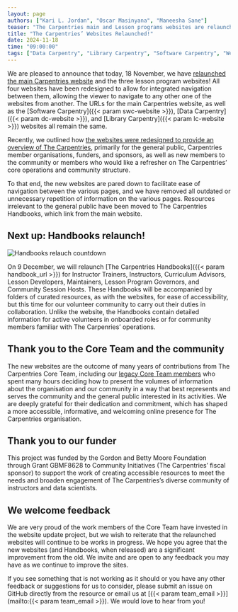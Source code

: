 ```yaml
---
layout: page
authors: ["Kari L. Jordan", "Oscar Masinyana", "Maneesha Sane"]
teaser: "The Carpentries main and Lesson programs websites are relaunched today!"
title: "The Carpentries’ Websites Relaunched!"
date: 2024-11-18
time: "09:00:00"
tags: ["Data Carpentry", "Library Carpentry", "Software Carpentry", "Website"]
---
```


We are pleased to announce that today, 18 November, we have [relaunched the main Carpentries website](https://carpentries.org/) and the three lesson program websites! All four websites have been redesigned to allow for integrated navigation between them, allowing the viewer to navigate to any other one of the websites from another. The URLs for the main Carpentries website, as well as the [Software Carpentry]({{< param swc-website >}}), [Data Carpentry]({{< param dc-website >}}), and [Library Carpentry]({{< param lc-website >}}) websites all remain the same. 

Recently, we outlined how [the websites were redesigned to provide an overview of The Carpentries](https://carpentries.org/blog/2024/10/upcoming-website-and-handbooks-launch/), primarily for the general public, Carpentries member organisations, funders, and sponsors, as well as new members to the community or members who would like a refresher on The Carpentries’ core operations and community structure.   

To that end, the new websites are pared down to facilitate ease of navigation between the various pages, and we have removed all outdated or unnecessary repetition of information on the various pages. Resources irrelevant to the general public have been moved to The Carpentries Handbooks, which link from the main website.     

## Next up: Handbooks relaunch!

![Handbooks relauch countdown](/blog/2024/11/img/Handbooks21days.png)

On 9 December, we will relaunch [The Carpentries Handbooks]({{< param handbook_url >}}) for Instructor Trainers, Instructors, Curriculum Advisors, Lesson Developers, Maintainers, Lesson Program Governors, and Community Session Hosts. These Handbooks will be accompanied by folders of curated resources, as with the websites, for ease of accessibility, but this time for our volunteer community to carry out their duties in collaboration. Unlike the website, the Handbooks contain detailed information for active volunteers in onboarded roles or for community members familiar with  The Carpenries’ operations. 

## Thank you to the Core Team and the community 
The new websites are the outcome of many years of contributions from The Carpentries Core Team, including our [legacy Core Team members](https://carpentries.org/blog/2024/01/with-gratitude-to-our-legacy-core-team-members/) who spent many hours deciding how to present the volumes of information about the organisation and our community in a way that best represents and serves the community and the general public interested in its activities. We are deeply grateful for their dedication and commitment, which has shaped a more accessible, informative, and welcoming online presence for The Carpentries organisation.
 
## Thank you to our funder
This project was funded by the Gordon and Betty Moore Foundation through Grant GBMF8628 to Community Initiatives (The Carpentries’ fiscal sponsor) to support the work of creating accessible resources to meet the needs and broaden engagement of The Carpentries’s diverse community of instructors and data scientists. 

## We welcome feedback
We are very proud of the work members of the Core Team have invested in the website update project,  but we wish to reiterate that the relaunched websites will continue to be works in progress. We hope you agree that the new websites (and Handbooks, when released) are a significant improvement from the old. We invite and are open to any feedback you may have as we continue to improve the sites. 

If you see something that is not working as it should or you have any other feedback or suggestions for us to consider, please submit an issue on GitHub directly from the resource or email us at [{{< param team_email >}}](mailto:{{< param team_email >}}). We would love to hear from you! 


